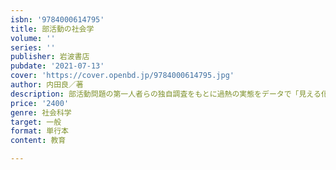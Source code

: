 ```yaml
---
isbn: '9784000614795'
title: 部活動の社会学
volume: ''
series: ''
publisher: 岩波書店
pubdate: '2021-07-13'
cover: 'https://cover.openbd.jp/9784000614795.jpg'
author: 内田良／著
description: 部活動問題の第一人者らの独自調査をもとに過熱の実態をデータで「見える化」し、その未来展望を示す。
price: '2400'
genre: 社会科学
target: 一般
format: 単行本
content: 教育

---
```

